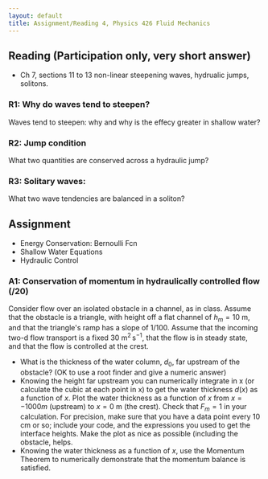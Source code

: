 ```yaml
---
layout: default
title: Assignment/Reading 4, Physics 426 Fluid Mechanics
---
```



## Reading (Participation only, very short answer)

  - Ch 7, sections 11 to 13 non-linear steepening waves, hydrualic jumps, solitons.  


### R1: Why do waves tend to steepen?  

Waves tend to steepen: why and why is the effecy greater in shallow water?

### R2: Jump condition

What two quantities are conserved across a hydraulic jump?

### R3: Solitary waves:

What two wave tendencies are balanced in a soliton?

## Assignment

 - Energy Conservation: Bernoulli Fcn
 - Shallow Water Equations
 - Hydraulic Control

### A1: Conservation of momentum in hydraulically controlled flow  (/20)

  Consider flow over an isolated obstacle in a channel, as in class.  Assume that the obstacle is a triangle, with height off a flat channel of $h_m = 10\ \mathrm{m}$, and that the triangle's ramp has a slope of 1/100.  Assume that the incoming two-d flow transport is a fixed $30\ \mathrm{m^2\,s^{-1}}$, that the flow is in steady state, and that the flow is controlled at the crest.

  - What is the thickness of the water column, $d_0$, far upstream of the obstacle?  (OK to use a root finder and give a numeric answer)
  - Knowing the height far upstream you can numerically integrate in x (or calculate the cubic at each point in x) to get the water thickness $d(x)$ as a function of $x$.  Plot the water thickness as a function of $x$ from $x=-1000 m$ (upstream) to $x=0\ \mathrm{m}$ (the crest).  Check that $F_m = 1$ in your calculation.  For precision, make sure that you have a data point every 10 cm or so; include your code, and the expressions you used to get the interface heights.  Make the plot as nice as possible (including the obstacle, helps.  
  -  Knowing the water thickness as a function of $x$, use the Momentum Theorem to numerically demonstrate that the momentum balance is satisfied.
